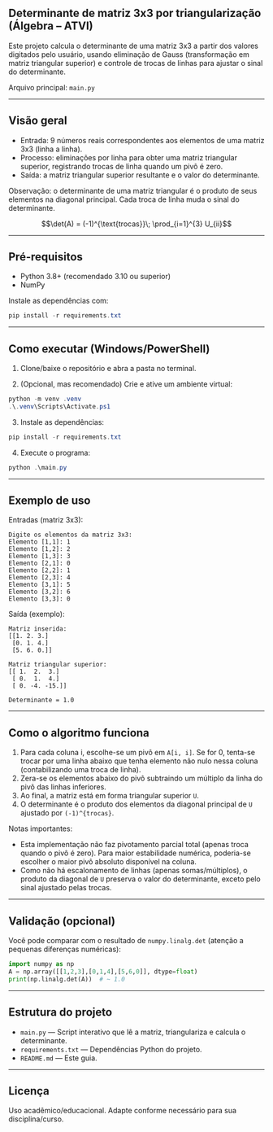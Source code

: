 ## Determinante de matriz 3x3 por triangularização (Álgebra – ATVI)

Este projeto calcula o determinante de uma matriz 3x3 a partir dos valores digitados pelo usuário, usando eliminação de Gauss (transformação em matriz triangular superior) e controle de trocas de linhas para ajustar o sinal do determinante.

Arquivo principal: `main.py`

---

## Visão geral

- Entrada: 9 números reais correspondentes aos elementos de uma matriz 3x3 (linha a linha).
- Processo: eliminações por linha para obter uma matriz triangular superior, registrando trocas de linha quando um pivô é zero.
- Saída: a matriz triangular superior resultante e o valor do determinante.

Observação: o determinante de uma matriz triangular é o produto de seus elementos na diagonal principal. Cada troca de linha muda o sinal do determinante.

$$\det(A) = (-1)^{\text{trocas}}\; \prod_{i=1}^{3} U_{ii}$$

---

## Pré-requisitos

- Python 3.8+ (recomendado 3.10 ou superior)
- NumPy

Instale as dependências com:

```powershell
pip install -r requirements.txt
```

---

## Como executar (Windows/PowerShell)

1) Clone/baixe o repositório e abra a pasta no terminal.

2) (Opcional, mas recomendado) Crie e ative um ambiente virtual:

```powershell
python -m venv .venv
.\.venv\Scripts\Activate.ps1
```

3) Instale as dependências:

```powershell
pip install -r requirements.txt
```

4) Execute o programa:

```powershell
python .\main.py
```

---

## Exemplo de uso

Entradas (matriz 3x3):

```
Digite os elementos da matriz 3x3:
Elemento [1,1]: 1
Elemento [1,2]: 2
Elemento [1,3]: 3
Elemento [2,1]: 0
Elemento [2,2]: 1
Elemento [2,3]: 4
Elemento [3,1]: 5
Elemento [3,2]: 6
Elemento [3,3]: 0
```

Saída (exemplo):

```
Matriz inserida:
[[1. 2. 3.]
 [0. 1. 4.]
 [5. 6. 0.]]

Matriz triangular superior:
[[ 1.  2.  3.]
 [ 0.  1.  4.]
 [ 0. -4. -15.]]

Determinante = 1.0
```

---

## Como o algoritmo funciona

1) Para cada coluna i, escolhe-se um pivô em `A[i, i]`. Se for 0, tenta-se trocar por uma linha abaixo que tenha elemento não nulo nessa coluna (contabilizando uma troca de linha).
2) Zera-se os elementos abaixo do pivô subtraindo um múltiplo da linha do pivô das linhas inferiores.
3) Ao final, a matriz está em forma triangular superior `U`.
4) O determinante é o produto dos elementos da diagonal principal de `U` ajustado por `(-1)^{trocas}`.

Notas importantes:
- Esta implementação não faz pivotamento parcial total (apenas troca quando o pivô é zero). Para maior estabilidade numérica, poderia-se escolher o maior pivô absoluto disponível na coluna.
- Como não há escalonamento de linhas (apenas somas/múltiplos), o produto da diagonal de `U` preserva o valor do determinante, exceto pelo sinal ajustado pelas trocas.

---

## Validação (opcional)

Você pode comparar com o resultado de `numpy.linalg.det` (atenção a pequenas diferenças numéricas):

```python
import numpy as np
A = np.array([[1,2,3],[0,1,4],[5,6,0]], dtype=float)
print(np.linalg.det(A))  # ~ 1.0
```

---

## Estrutura do projeto

- `main.py` — Script interativo que lê a matriz, triangulariza e calcula o determinante.
- `requirements.txt` — Dependências Python do projeto.
- `README.md` — Este guia.

---

## Licença

Uso acadêmico/educacional. Adapte conforme necessário para sua disciplina/curso.
